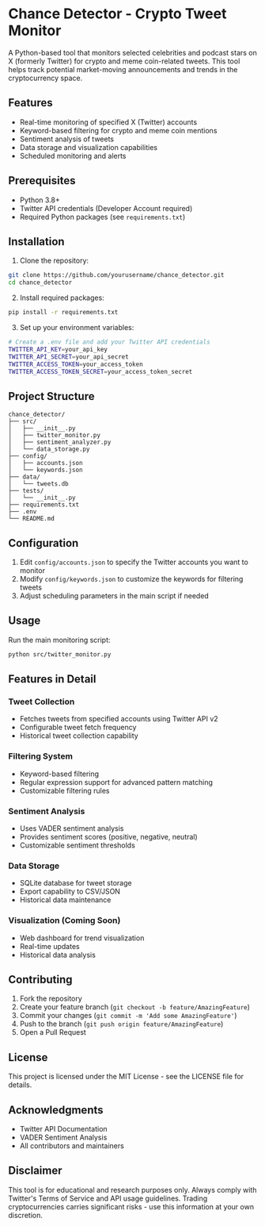 # Chance Detector - Crypto Tweet Monitor

A Python-based tool that monitors selected celebrities and podcast stars on X (formerly Twitter) for crypto and meme coin-related tweets. This tool helps track potential market-moving announcements and trends in the cryptocurrency space.

## Features

- Real-time monitoring of specified X (Twitter) accounts
- Keyword-based filtering for crypto and meme coin mentions
- Sentiment analysis of tweets
- Data storage and visualization capabilities
- Scheduled monitoring and alerts

## Prerequisites

- Python 3.8+
- Twitter API credentials (Developer Account required)
- Required Python packages (see `requirements.txt`)

## Installation

1. Clone the repository:
```bash
git clone https://github.com/yourusername/chance_detector.git
cd chance_detector
```

2. Install required packages:
```bash
pip install -r requirements.txt
```

3. Set up your environment variables:
```bash
# Create a .env file and add your Twitter API credentials
TWITTER_API_KEY=your_api_key
TWITTER_API_SECRET=your_api_secret
TWITTER_ACCESS_TOKEN=your_access_token
TWITTER_ACCESS_TOKEN_SECRET=your_access_token_secret
```

## Project Structure

```
chance_detector/
├── src/
│   ├── __init__.py
│   ├── twitter_monitor.py
│   ├── sentiment_analyzer.py
│   └── data_storage.py
├── config/
│   ├── accounts.json
│   └── keywords.json
├── data/
│   └── tweets.db
├── tests/
│   └── __init__.py
├── requirements.txt
├── .env
└── README.md
```

## Configuration

1. Edit `config/accounts.json` to specify the Twitter accounts you want to monitor
2. Modify `config/keywords.json` to customize the keywords for filtering tweets
3. Adjust scheduling parameters in the main script if needed

## Usage

Run the main monitoring script:
```bash
python src/twitter_monitor.py
```

## Features in Detail

### Tweet Collection
- Fetches tweets from specified accounts using Twitter API v2
- Configurable tweet fetch frequency
- Historical tweet collection capability

### Filtering System
- Keyword-based filtering
- Regular expression support for advanced pattern matching
- Customizable filtering rules

### Sentiment Analysis
- Uses VADER sentiment analysis
- Provides sentiment scores (positive, negative, neutral)
- Customizable sentiment thresholds

### Data Storage
- SQLite database for tweet storage
- Export capability to CSV/JSON
- Historical data maintenance

### Visualization (Coming Soon)
- Web dashboard for trend visualization
- Real-time updates
- Historical data analysis

## Contributing

1. Fork the repository
2. Create your feature branch (`git checkout -b feature/AmazingFeature`)
3. Commit your changes (`git commit -m 'Add some AmazingFeature'`)
4. Push to the branch (`git push origin feature/AmazingFeature`)
5. Open a Pull Request

## License

This project is licensed under the MIT License - see the LICENSE file for details.

## Acknowledgments

- Twitter API Documentation
- VADER Sentiment Analysis
- All contributors and maintainers

## Disclaimer

This tool is for educational and research purposes only. Always comply with Twitter's Terms of Service and API usage guidelines. Trading cryptocurrencies carries significant risks - use this information at your own discretion.